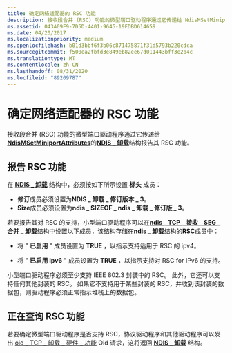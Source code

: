 ```yaml
---
title: 确定网络适配器的 RSC 功能
description: 接收段合并 (RSC) 功能的微型端口驱动程序通过它传递给 NdisMSetMiniportAttributes 的 NDIS_OFFLOAD 结构报告其 RSC 功能。
ms.assetid: 043A09F9-7D5D-4401-9645-19FDBD614659
ms.date: 04/20/2017
ms.localizationpriority: medium
ms.openlocfilehash: b01d3bbf6f3b06c871475871f31d5793b220cdca
ms.sourcegitcommit: f500ea2fbfd3e849eb82ee67d011443bff3e2b4c
ms.translationtype: MT
ms.contentlocale: zh-CN
ms.lasthandoff: 08/31/2020
ms.locfileid: "89209787"
---
```

# <a name="determining-the-rsc-capabilities-of-a-network-adapter"></a>确定网络适配器的 RSC 功能


接收段合并 (RSC) 功能的微型端口驱动程序通过它传递给[**NdisMSetMiniportAttributes**](/windows-hardware/drivers/ddi/ndis/nf-ndis-ndismsetminiportattributes)的[**NDIS \_ 卸载**](/windows-hardware/drivers/ddi/ntddndis/ns-ntddndis-_ndis_offload)结构报告其 RSC 功能。

## <a name="reporting-rsc-capability"></a>报告 RSC 功能


在 [**NDIS \_ 卸载**](/windows-hardware/drivers/ddi/ntddndis/ns-ntddndis-_ndis_offload) 结构中，必须按如下所示设置 **标头** 成员：

-   **修订**成员必须设置为**NDIS \_ 卸载 \_ 修订版本 \_ 3**。
-   **Size**成员必须设置为**ndis \_ SIZEOF \_ ndis \_ 卸载 \_ 修订版 \_ 3**。

若要报告其对 RSC 的支持，小型端口驱动程序可以在[**ndis \_ TCP \_ 接收 \_ SEG \_ 合并 \_ 卸载**](/windows-hardware/drivers/ddi/ntddndis/ns-ntddndis-_ndis_tcp_recv_seg_coalesce_offload)结构中设置以下成员，该结构存储在[**ndis \_ 卸载**](/windows-hardware/drivers/ddi/ntddndis/ns-ntddndis-_ndis_offload)结构的**RSC**成员中：

-   将 " **已启用** " 成员设置为 **TRUE** ，以指示支持适用于 RSC 的 ipv4。

-   将 " **已启用 ipv6** " 成员设置为 **TRUE** ，以指示支持对 RSC for IPv6 的支持。

小型端口驱动程序必须至少支持 IEEE 802.3 封装中的 RSC。 此外，它还可以支持任何其他封装的 RSC。 如果它不支持用于某些封装的 RSC，并收到该封装的数据包，则驱动程序必须正常指示堆栈上的数据包。

## <a name="querying-rsc-capability"></a>正在查询 RSC 功能


若要确定微型端口驱动程序是否支持 RSC，协议驱动程序和其他驱动程序可以发出 [oid \_ TCP \_ 卸载 \_ 硬件 \_ 功能](./oid-tcp-offload-hardware-capabilities.md) Oid 请求，这将返回 [**NDIS \_ 卸载**](/windows-hardware/drivers/ddi/ntddndis/ns-ntddndis-_ndis_offload) 结构。

 

